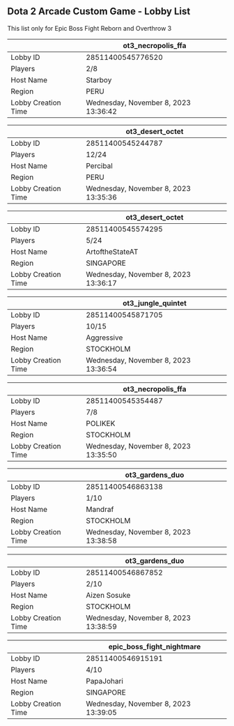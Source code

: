 ## Dota 2 Arcade Custom Game - Lobby List

This list only for Epic Boss Fight Reborn and Overthrow 3

|  | ot3_necropolis_ffa |
| ------ | ------ |
| Lobby ID | 28511400545776520 |
| Players | 2/8 |
| Host Name | Starboy |
| Region | PERU |
| Lobby Creation Time | Wednesday, November 8, 2023 13:36:42 |


|  | ot3_desert_octet |
| ------ | ------ |
| Lobby ID | 28511400545244787 |
| Players | 12/24 |
| Host Name | Percibal |
| Region | PERU |
| Lobby Creation Time | Wednesday, November 8, 2023 13:35:36 |


|  | ot3_desert_octet |
| ------ | ------ |
| Lobby ID | 28511400545574295 |
| Players | 5/24 |
| Host Name | ArtoftheStateAT |
| Region | SINGAPORE |
| Lobby Creation Time | Wednesday, November 8, 2023 13:36:17 |


|  | ot3_jungle_quintet |
| ------ | ------ |
| Lobby ID | 28511400545871705 |
| Players | 10/15 |
| Host Name | Aggressive |
| Region | STOCKHOLM |
| Lobby Creation Time | Wednesday, November 8, 2023 13:36:54 |


|  | ot3_necropolis_ffa |
| ------ | ------ |
| Lobby ID | 28511400545354487 |
| Players | 7/8 |
| Host Name | POLIKEK |
| Region | STOCKHOLM |
| Lobby Creation Time | Wednesday, November 8, 2023 13:35:50 |


|  | ot3_gardens_duo |
| ------ | ------ |
| Lobby ID | 28511400546863138 |
| Players | 1/10 |
| Host Name | Mandraf |
| Region | STOCKHOLM |
| Lobby Creation Time | Wednesday, November 8, 2023 13:38:58 |


|  | ot3_gardens_duo |
| ------ | ------ |
| Lobby ID | 28511400546867852 |
| Players | 2/10 |
| Host Name | Aizen Sosuke |
| Region | STOCKHOLM |
| Lobby Creation Time | Wednesday, November 8, 2023 13:38:59 |


|  | epic_boss_fight_nightmare |
| ------ | ------ |
| Lobby ID | 28511400546915191 |
| Players | 4/10 |
| Host Name | PapaJohari |
| Region | SINGAPORE |
| Lobby Creation Time | Wednesday, November 8, 2023 13:39:05 |


